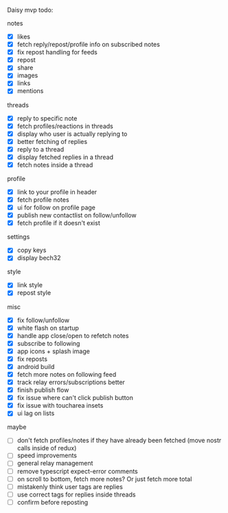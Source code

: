 Daisy mvp todo:

notes

- [x] likes
- [x] fetch reply/repost/profile info on subscribed notes
- [x] fix repost handling for feeds
- [x] repost
- [x] share
- [x] images
- [x] links
- [x] mentions

threads

- [x] reply to specific note
- [x] fetch profiles/reactions in threads
- [x] display who user is actually replying to
- [x] better fetching of replies
- [x] reply to a thread
- [x] display fetched replies in a thread
- [x] fetch notes inside a thread

profile

- [x] link to your profile in header
- [x] fetch profile notes
- [x] ui for follow on profile page
- [x] publish new contactlist on follow/unfollow
- [x] fetch profile if it doesn't exist

settings

- [x] copy keys
- [x] display bech32

style

- [x] link style
- [x] repost style

misc

- [x] fix follow/unfollow
- [x] white flash on startup
- [x] handle app close/open to refetch notes
- [x] subscribe to following
- [x] app icons + splash image
- [x] fix reposts
- [x] android build
- [x] fetch more notes on following feed
- [x] track relay errors/subscriptions better
- [x] finish publish flow
- [x] fix issue where can't click publish button
- [x] fix issue with toucharea insets
- [x] ui lag on lists

maybe

- [ ] don't fetch profiles/notes if they have already been fetched (move nostr calls inside of redux)
- [ ] speed improvements
- [ ] general relay management
- [ ] remove typescript expect-error comments
- [ ] on scroll to bottom, fetch more notes? Or just fetch more total
- [ ] mistakenly think user tags are replies
- [ ] use correct tags for replies inside threads
- [ ] confirm before reposting
